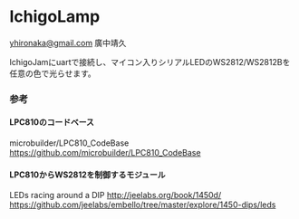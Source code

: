IchigoLamp
==========
yhironaka@gmail.com 廣中靖久

IchigoJamにuartで接続し、マイコン入りシリアルLEDのWS2812/WS2812Bを任意の色で光らせます。

### 参考

#### LPC810のコードベース
microbuilder/LPC810_CodeBase
https://github.com/microbuilder/LPC810_CodeBase

#### LPC810からWS2812を制御するモジュール
LEDs racing around a DIP
http://jeelabs.org/book/1450d/
https://github.com/jeelabs/embello/tree/master/explore/1450-dips/leds